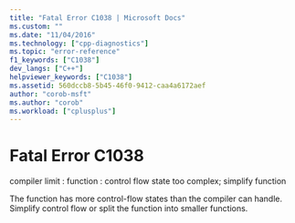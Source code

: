 ```yaml
---
title: "Fatal Error C1038 | Microsoft Docs"
ms.custom: ""
ms.date: "11/04/2016"
ms.technology: ["cpp-diagnostics"]
ms.topic: "error-reference"
f1_keywords: ["C1038"]
dev_langs: ["C++"]
helpviewer_keywords: ["C1038"]
ms.assetid: 560dccb8-5b45-46f0-9412-caa4a6172aef
author: "corob-msft"
ms.author: "corob"
ms.workload: ["cplusplus"]
---
```

# Fatal Error C1038
compiler limit : function : control flow state too complex; simplify function  
  
 The function has more control-flow states than the compiler can handle. Simplify control flow or split the function into smaller functions.